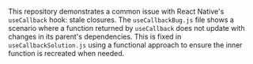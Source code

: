 This repository demonstrates a common issue with React Native's `useCallback` hook: stale closures. The `useCallbackBug.js` file shows a scenario where a function returned by `useCallback` does not update with changes in its parent's dependencies. This is fixed in `useCallbackSolution.js` using a functional approach to ensure the inner function is recreated when needed.